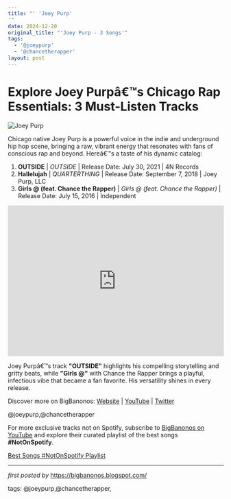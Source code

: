 ```yaml
---
title: "' 'Joey Purp'
'"
date: 2024-12-20
original_title: "'Joey Purp - 3 Songs'"
tags:
  - '@joeypurp'
  - '@chancetherapper'
layout: post
---
```

<h1>Explore Joey Purpâ€™s Chicago Rap Essentials: 3 Must-Listen Tracks</h1>
<img src="https://thefader-res.cloudinary.com/private_images/w_1440,c_limit,f_auto,q_auto:best/Joey_3_ozv7ao/joey-purp-the-things-i-carry.jpg" alt="Joey Purp"> <p>Chicago native Joey Purp is a powerful voice in the indie and underground hip hop scene, bringing a raw, vibrant energy that resonates with fans of conscious rap and beyond. Hereâ€™s a taste of his dynamic catalog:</p> <ol> <li><strong>OUTSIDE</strong> | <em>OUTSIDE</em> | Release Date: July 30, 2021 | 4N Records</li> <li><strong>Hallelujah</strong> | <em>QUARTERTHING</em> | Release Date: September 7, 2018 | Joey Purp, LLC</li> <li><strong>Girls @ (feat. Chance the Rapper)</strong> | <em>Girls @ (feat. Chance the Rapper)</em> | Release Date: July 15, 2016 | Independent</li>
</ol> <div> <iframe src="https://open.spotify.com/embed/playlist/3TdbKcbNAKpAZQ36zPUZYT?utm_source=generator" width="100%" height="352" frameBorder="0" allowfullscreen="" allow="autoplay; clipboard-write; encrypted-media; fullscreen; picture-in-picture" loading="lazy"></iframe>
</div> <p>Joey Purpâ€™s track <strong>"OUTSIDE"</strong> highlights his compelling storytelling and gritty beats, while <strong>"Girls @"</strong> with Chance the Rapper brings a playful, infectious vibe that became a fan favorite. His versatility shines in every release.</p> <div> <p>Discover more on BigBanonos: <a href="https://bigbanonos.blogspot.com/">Website</a> | <a href="https://www.youtube.com/@BigBanonos">YouTube</a> | <a href="https://x.com/bigbanonos">Twitter</a></p>
</div> <!-- Tags -->
<p>@joeypurp,@chancetherapper</p>


<!--Subscribe and Playlist Links-->
<div>
    <p>For more exclusive tracks not on Spotify, subscribe to <a href="https://www.youtube.com/@BigBanonos" target="_blank">BigBanonos on YouTube</a> and explore their curated playlist of the best songs <strong>#NotOnSpotify</strong>.</p>
    <p><a href="https://www.youtube.com/playlist?list=PLtuNtuTatqI0kFahUCbtbfenC_ET5O_tr" target="_blank">Best Songs #NotOnSpotify Playlist<br /></a></p></div>

<hr />

<p><em>first posted by</em> <a href="https://bigbanonos.blogspot.com/" rel="noopener" target="_new">https://bigbanonos.blogspot.com/</a></p>

<p>tags: @joeypurp,@chancetherapper,</p>
